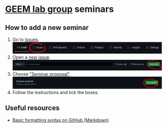 # [GEEM lab group](https://geem-ufsc.org/) seminars

## How to add a new seminar

1. Go to [issues](https://github.com/geem-lab/seminars/issues).
   ![repo-bar](images/repo-bar.png)
2. Open a [new issue](https://github.com/geem-lab/seminars/issues/new/choose).
   ![new-issue](images/new-issue.png)
3. Choose ["Seminar proposal"][proposal-template].
   ![new-seminar](images/new-seminar.png)
4. Follow the instructions and tick the boxes.

[proposal-template]: https://github.com/geem-lab/seminars/issues/new?assignees=&labels=seminar&template=seminar-proposal.md&title=%5BSEMINAR%5D+

## Useful resources

- [Basic formatting syntax on GitHub (Markdown)](https://docs.github.com/en/get-started/writing-on-github/getting-started-with-writing-and-formatting-on-github/basic-writing-and-formatting-syntax)
